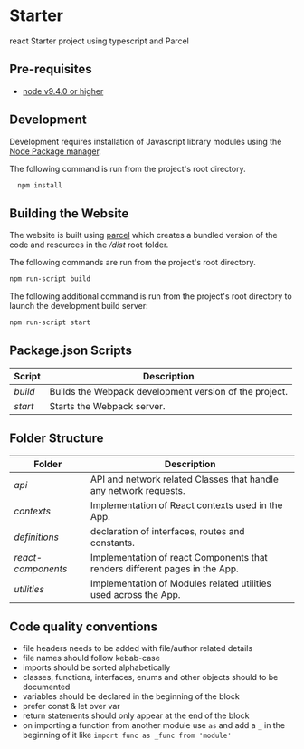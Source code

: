 # Starter

react Starter project using typescript and Parcel

## Pre-requisites

- [node v9.4.0 or higher](http://nodejs.org/)

## Development

Development requires installation of Javascript library modules using the [Node Package manager](https://www.npmjs.com/).

The following command is run from the project's root directory.

```bash
  npm install
```

## Building the Website

The website is built using [parcel](https://parceljs.org/) which creates a bundled version of the code and resources in the _/dist_ root folder.

The following commands are run from the project's root directory.

```bash
npm run-script build
```

The following additional command is run from the project's root directory to launch the development build server:

```bash
npm run-script start
```


## Package.json Scripts

| Script             | Description                                                                 |
| ------------------ | --------------------------------------------------------------------------- |
| _build_            | Builds the Webpack development version of the project.                      |
| _start_            | Starts the Webpack server.                                                  |


## Folder Structure

| Folder             | Description                                                                 |
| ------------------ | --------------------------------------------------------------------------- |
| _api_              | API and network related Classes that handle any network requests.           |
| _contexts_         | Implementation of React contexts used in the App.                           |
| _definitions_      | declaration of interfaces, routes and constants.                            |
| _react-components_ | Implementation of react Components that renders different pages in the App. |
| _utilities_        | Implementation of Modules related utilities used across the App.            |


## Code quality conventions
- file headers needs to be added with file/author related details
- file names should follow kebab-case
- imports should be sorted alphabetically
- classes, functions, interfaces, enums and other objects should to be documented
- variables should be declared in the beginning of the block
- prefer const & let over var
- return statements should only appear at the end of the block
- on importing a function from another module use `as` and add a `_` in the beginning of it like `import func as _func from 'module'`
